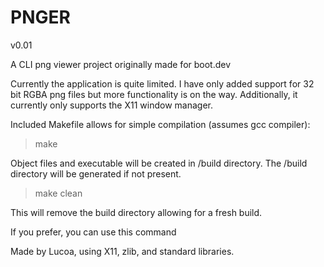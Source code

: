 # PNGER
v0.01

A CLI png viewer project originally made for boot.dev

Currently the application is quite limited.   I have only added support for 32 bit RGBA png files but more functionality is on the way.
Additionally, it currently only supports the X11 window manager.

Included Makefile allows for simple compilation (assumes gcc compiler):

> make

Object files and executable will be created in /build directory.  The /build directory will be generated if not present.

> make clean

This will remove the build directory allowing for a fresh build.

If you prefer, you can use this command

Made by Lucoa, using X11, zlib, and standard libraries.


